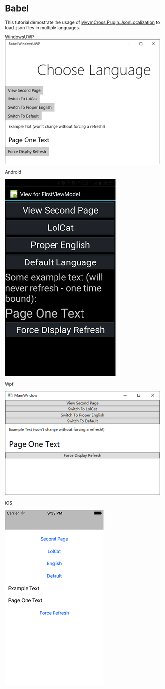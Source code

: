 Babel
============

This tutorial demostrate the usage of [MvvmCross.Plugin.JsonLocalization](https://www.nuget.org/packages/MvvmCross.Plugin.JsonLocalization/) to load .json files in multiple languages.

WindowsUWP
![Babel WindowsUWP](WindowsUWP.png "WindowsUWP")


Android

![Babel Android](Android.png "Android")

Wpf

![Babel Wpf](Wpf.png "Wpf")

iOS

![Babel iOS](iOS.png "iOS")
